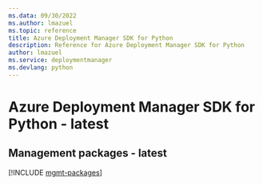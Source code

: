```yaml
---
ms.data: 09/30/2022
ms.author: lmazuel
ms.topic: reference
title: Azure Deployment Manager SDK for Python
description: Reference for Azure Deployment Manager SDK for Python
author: lmazuel
ms.service: deploymentmanager
ms.devlang: python
---
```

# Azure Deployment Manager SDK for Python - latest

## Management packages - latest
[!INCLUDE [mgmt-packages](deployment-manager-mgmt-index.md)]